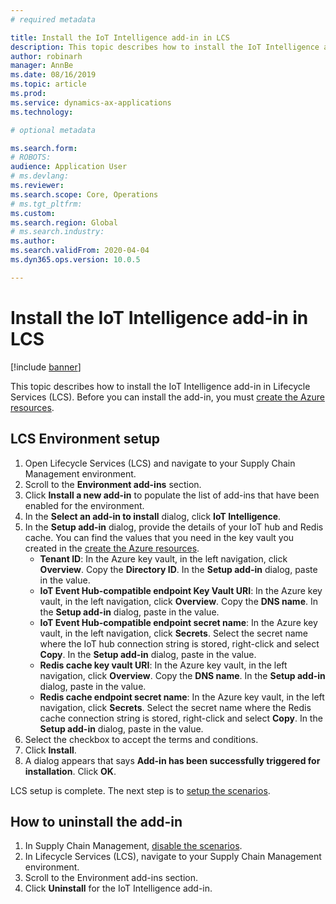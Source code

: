 ```yaml
---
# required metadata

title: Install the IoT Intelligence add-in in LCS
description: This topic describes how to install the IoT Intelligence add-in in LCS.
author: robinarh
manager: AnnBe
ms.date: 08/16/2019
ms.topic: article
ms.prod: 
ms.service: dynamics-ax-applications
ms.technology: 

# optional metadata

ms.search.form: 
# ROBOTS: 
audience: Application User
# ms.devlang: 
ms.reviewer: 
ms.search.scope: Core, Operations
# ms.tgt_pltfrm: 
ms.custom: 
ms.search.region: Global
# ms.search.industry: 
ms.author: 
ms.search.validFrom: 2020-04-04
ms.dyn365.ops.version: 10.0.5

---
```


# Install the IoT Intelligence add-in in LCS

[!include [banner](../../includes/banner.md)]

This topic describes how to install the IoT Intelligence add-in in Lifecycle Services (LCS). Before you can install the add-in, you must [create the Azure resources](iot-azure-setup.md).

## LCS Environment setup

1. Open Lifecycle Services (LCS) and navigate to your Supply Chain Management environment.
2. Scroll to the **Environment add-ins** section.
3. Click **Install a new add-in** to populate the list of add-ins that have been enabled for the environment.
4. In the **Select an add-in to install** dialog, click **IoT Intelligence**.
5. In the **Setup add-in** dialog, provide the details of your IoT hub and Redis cache. You can find the values that you need in the key vault you created in the [create the Azure resources](iot-azure-setup.md).
    + **Tenant ID**: In the Azure key vault, in the left navigation, click **Overview**. Copy the **Directory ID**. In the **Setup add-in** dialog, paste in the value.
    + **IoT Event Hub-compatible endpoint Key Vault URI**: In the Azure key vault, in the left navigation, click **Overview**. Copy the **DNS name**. In the **Setup add-in** dialog, paste in the value.
    + **IoT Event Hub-compatible endpoint secret name**: In the Azure key vault, in the left navigation, click **Secrets**. Select the secret name where the IoT hub connection string is stored, right-click and select **Copy**. In the **Setup add-in** dialog, paste in the value.
    + **Redis cache key vault URI**: In the Azure key vault, in the left navigation, click **Overview**. Copy the **DNS name**. In the **Setup add-in** dialog, paste in the value.
    + **Redis cache endpoint secret name**: In the Azure key vault, in the left navigation, click **Secrets**. Select the secret name where the Redis cache connection string is stored, right-click and select **Copy**. In the **Setup add-in** dialog, paste in the value.
6. Select the checkbox to accept the terms and conditions.
7. Click **Install**.
8. A dialog appears that says **Add-in has been successfully triggered for installation**. Click **OK**.

LCS setup is complete. The next step is to [setup the scenarios](iot-scenario-setup.md).

## How to uninstall the add-in

1. In Supply Chain Management, [disable the scenarios](iot-scenario-setup#how-to-disable-a-scenario.md).
2. In Lifecycle Services (LCS), navigate to your Supply Chain Management environment.
3. Scroll to the Environment add-ins section.
4. Click **Uninstall** for the IoT Intelligence add-in.


